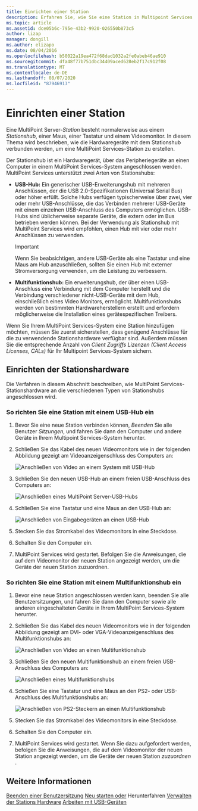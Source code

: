 ```yaml
---
title: Einrichten einer Station
description: Erfahren Sie, wie Sie eine Station in Multipoint Services einrichten.
ms.topic: article
ms.assetid: dce05b6c-795e-43b2-9920-026550b873c5
author: lizap
manager: dongill
ms.author: elizapo
ms.date: 08/04/2016
ms.openlocfilehash: b50022a19ea472f68dad1032a2fe0abeb46ae910
ms.sourcegitcommit: dfa48f77b751dbc34409aced628eb2f17c912f08
ms.translationtype: MT
ms.contentlocale: de-DE
ms.lasthandoff: 08/07/2020
ms.locfileid: "87946913"
---
```

# <a name="set-up-a-station"></a>Einrichten einer Station
Eine MultiPoint Server-*Station* besteht normalerweise aus einem *Stationshub*, einer Maus, einer Tastatur und einem Videomonitor. In diesem Thema wird beschrieben, wie die Hardwaregeräte mit dem Stationshub verbunden werden, um eine MultiPoint Services-Station zu erstellen.

Der Stationshub ist ein Hardwaregerät, über das Peripheriegeräte an einen Computer in einem MultiPoint Services-System angeschlossen werden. MultiPoint Services unterstützt zwei Arten von Stationshubs:

-   **USB-Hub:** Ein generischer USB-Erweiterungshub mit mehreren Anschlüssen, der die USB 2.0-Spezifikationen (Universal Serial Bus) oder höher erfüllt. Solche Hubs verfügen typischerweise über zwei, vier oder mehr USB-Anschlüsse, die das Verbinden mehrerer USB-Geräte mit einem einzelnen USB-Anschluss des Computers ermöglichen. USB-Hubs sind üblicherweise separate Geräte, die extern oder im Bus betrieben werden können. Bei der Verwendung als Stationshub mit MultiPoint Services wird empfohlen, einen Hub mit vier oder mehr Anschlüssen zu verwenden.

    > [!IMPORTANT]
    > Wenn Sie beabsichtigen, andere USB-Geräte als eine Tastatur und eine Maus am Hub anzuschließen, sollten Sie einen Hub mit externer Stromversorgung verwenden, um die Leistung zu verbessern.

-   **Multifunktionshub:** Ein erweiterungshub, der über einen USB-Anschluss eine Verbindung mit dem Computer herstellt und die Verbindung verschiedener nicht-USB-Geräte mit dem Hub, einschließlich eines Video Monitors, ermöglicht. Multifunktionshubs werden von bestimmten Hardwareherstellern erstellt und erfordern möglicherweise die Installation eines gerätespezifischen Treibers.

Wenn Sie Ihrem MultiPoint Services-System eine Station hinzufügen möchten, müssen Sie zuerst sicherstellen, dass genügend Anschlüsse für die zu verwendende Stationshardware verfügbar sind. Außerdem müssen Sie die entsprechende Anzahl von *Client Zugriffs Lizenzen (Client Access Licenses, CALs)* für Ihr Multipoint Services-System sichern.

## <a name="setting-up-station-hardware"></a>Einrichten der Stationshardware
Die Verfahren in diesem Abschnitt beschreiben, wie MultiPoint Services-Stationshardware an die verschiedenen Typen von Stationshubs angeschlossen wird.

### <a name="to-set-up-a-station-with-a-usb-hub"></a>So richten Sie eine Station mit einem USB-Hub ein

1.  Bevor Sie eine neue Station verbinden können, *Beenden* Sie alle Benutzer *Sitzungen*, und fahren Sie dann den Computer und andere Geräte in Ihrem Multipoint Services-System herunter.

2.  Schließen Sie das Kabel des neuen Videomonitors wie in der folgenden Abbildung gezeigt am Videoanzeigenschluss des Computers an:

    ![Anschließen von Video an einem System mit USB-Hub](./media/WMSVideoConnection.gif)

3.  Schließen Sie den neuen USB-Hub an einem freien USB-Anschluss des Computers an:

    ![Anschließen eines MultiPoint Server-USB-Hubs](./media/WMSUSBHubConnection.gif)

4.  Schließen Sie eine Tastatur und eine Maus an den USB-Hub an:

    ![Anschließen von Eingabegeräten an einen USB-Hub](./media/WMSUSBDeviceConnection.gif)

5.  Stecken Sie das Stromkabel des Videomonitors in eine Steckdose.

6.  Schalten Sie den Computer ein.

7.  MultiPoint Services wird gestartet. Befolgen Sie die Anweisungen, die auf dem Videomonitor der neuen Station angezeigt werden, um die Geräte der neuen Station zuzuordnen.

### <a name="to-set-up-a-station-with-a-multifunction-hub"></a>So richten Sie eine Station mit einem Multifunktionshub ein

1.  Bevor eine neue Station angeschlossen werden kann, beenden Sie alle Benutzersitzungen, und fahren Sie dann den Computer sowie alle anderen eingeschalteten Geräte in Ihrem MultiPoint Services-System herunter.

2.  Schließen Sie das Kabel des neuen Videomonitors wie in der folgenden Abbildung gezeigt am DVI- oder VGA-Videoanzeigenschluss des Multifunktionshubs an:

    ![Anschließen von Video an einen Multifunktionshub](./media/WMSMultifunctionHubVideoConnection.gif)

3.  Schließen Sie den neuen Multifunktionshub an einem freien USB-Anschluss des Computers an:

    ![Anschließen eines Multifunktionshubs](./media/WMSMultifunctionHubConnection.gif)

4.  Schießen Sie eine Tastatur und eine Maus an den PS2- oder USB-Anschluss des Multifunktionshubs an:

    ![Anschließen von PS2-Steckern an einen Multifunktionshub](./media/WMSMultifunctionHubPS2Connection.gif)

5.  Stecken Sie das Stromkabel des Videomonitors in eine Steckdose.

6.  Schalten Sie den Computer ein.

7.  MultiPoint Services wird gestartet. Wenn Sie dazu aufgefordert werden, befolgen Sie die Anweisungen, die auf dem Videomonitor der neuen Station angezeigt werden, um die Geräte der neuen Station *zuzuordnen* .

## <a name="see-also"></a>Weitere Informationen
[Beenden einer Benutzersitzung](End-a-User-Session.md) 
 [Neu starten oder](Restart-or-Shut-Down.md) 
 Herunterfahren [Verwalten der Stations Hardware](Manage-Station-Hardware.md) 
 [Arbeiten mit USB-Geräten](Work-with-USB-Devices.md)